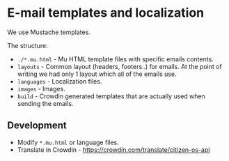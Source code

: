 # E-mail templates and localization

We use Mustache templates.

The structure:

* `./*.mu.html` - Mu HTML template files with specific emails contents.
* `layouts` - Common layout (headers, footers..) for emails. At the point of writing we had only 1 layout which all of the emails use.
* `languages` - Localization files.
* `images` - Images.
* `build` - Crowdin generated templates that are actually used when sending the emails.


## Development

* Modify `*.mu.html` or language files.
* Translate in Crowdin - https://crowdin.com/translate/citizen-os-api